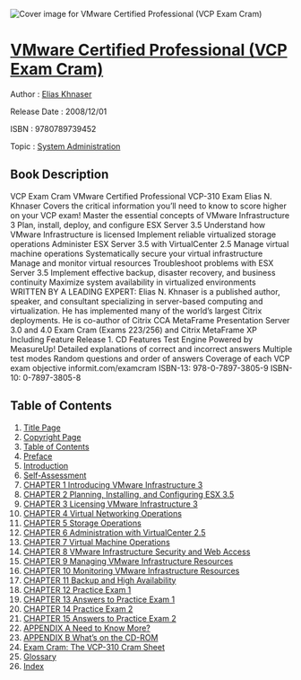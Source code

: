 ![Cover image for VMware Certified Professional (VCP Exam Cram)](https://imgdetail.ebookreading.net/cover/cover/system_admin/EB9780789739452.jpg)

[VMware Certified Professional (VCP Exam Cram)](https://ebookreading.net/view/book/VMware+Certified+Professional+%28VCP+Exam+Cram%29-EB9780789739452_1.html "VMware Certified Professional (VCP Exam Cram)")
====================================================================================================================

Author : [Elias Khnaser](https://ebookreading.net/search/author/Elias+Khnaser)

Release Date : 2008/12/01

ISBN : 9780789739452

Topic : [System Administration](https://ebookreading.net/search/category/system-administration)

Book Description
-----------------

VCP Exam Cram
VMware Certified Professional
VCP-310 Exam
Elias N. Khnaser
Covers the critical information you’ll need to know to score higher on your VCP exam!
Master the essential concepts of VMware Infrastructure 3
Plan, install, deploy, and configure ESX Server 3.5
Understand how VMware Infrastructure is licensed
Implement reliable virtualized storage operations
Administer ESX Server 3.5 with VirtualCenter 2.5
Manage virtual machine operations
Systematically secure your virtual infrastructure
Manage and monitor virtual resources
Troubleshoot problems with ESX Server 3.5
Implement effective backup, disaster recovery, and business continuity
Maximize system availability in virtualized environments
WRITTEN BY A LEADING EXPERT:
Elias N. Khnaser is a published author, speaker, and consultant specializing in server-based computing and virtualization. He has implemented many of the world’s largest Citrix deployments. He is co-author of Citrix CCA MetaFrame Presentation Server 3.0 and 4.0 Exam Cram (Exams 223/256) and Citrix MetaFrame XP Including Feature Release 1.
CD Features Test Engine Powered by MeasureUp!
Detailed explanations of correct and incorrect answers
Multiple test modes
Random questions and order of answers
Coverage of each VCP exam objective
informit.com/examcram
ISBN-13: 978-0-7897-3805-9
ISBN-10: 0-7897-3805-8
              
Table of Contents
-----------------

1. [Title Page](https://ebookreading.net/view/book/VMware+Certified+Professional+%28VCP+Exam+Cram%29-EB9780789739452_2.html#id375742)
1. [Copyright Page](https://ebookreading.net/view/book/VMware+Certified+Professional+%28VCP+Exam+Cram%29-EB9780789739452_2.html#id375595)
1. [Table of Contents](https://ebookreading.net/view/book/VMware+Certified+Professional+%28VCP+Exam+Cram%29-EB9780789739452_4.html#cont)
1. [Preface](https://ebookreading.net/view/book/VMware+Certified+Professional+%28VCP+Exam+Cram%29-EB9780789739452_9.html#pref05)
1. [Introduction](https://ebookreading.net/view/book/VMware+Certified+Professional+%28VCP+Exam+Cram%29-EB9780789739452_10.html#ch00)
1. [Self-Assessment](https://ebookreading.net/view/book/VMware+Certified+Professional+%28VCP+Exam+Cram%29-EB9780789739452_11.html)
1. [CHAPTER 1 Introducing VMware Infrastructure 3](https://ebookreading.net/view/book/VMware+Certified+Professional+%28VCP+Exam+Cram%29-EB9780789739452_12.html#ch01)
1. [CHAPTER 2 Planning, Installing, and Configuring ESX 3.5](https://ebookreading.net/view/book/VMware+Certified+Professional+%28VCP+Exam+Cram%29-EB9780789739452_13.html#ch02)
1. [CHAPTER 3 Licensing VMware Infrastructure 3](https://ebookreading.net/view/book/VMware+Certified+Professional+%28VCP+Exam+Cram%29-EB9780789739452_14.html#ch03)
1. [CHAPTER 4 Virtual Networking Operations](https://ebookreading.net/view/book/VMware+Certified+Professional+%28VCP+Exam+Cram%29-EB9780789739452_15.html#ch04)
1. [CHAPTER 5 Storage Operations](https://ebookreading.net/view/book/VMware+Certified+Professional+%28VCP+Exam+Cram%29-EB9780789739452_16.html#ch05)
1. [CHAPTER 6 Administration with VirtualCenter 2.5](https://ebookreading.net/view/book/VMware+Certified+Professional+%28VCP+Exam+Cram%29-EB9780789739452_17.html#ch06)
1. [CHAPTER 7 Virtual Machine Operations](https://ebookreading.net/view/book/VMware+Certified+Professional+%28VCP+Exam+Cram%29-EB9780789739452_18.html#ch07)
1. [CHAPTER 8 VMware Infrastructure Security and Web Access](https://ebookreading.net/view/book/VMware+Certified+Professional+%28VCP+Exam+Cram%29-EB9780789739452_19.html#ch08)
1. [CHAPTER 9 Managing VMware Infrastructure Resources](https://ebookreading.net/view/book/VMware+Certified+Professional+%28VCP+Exam+Cram%29-EB9780789739452_20.html#ch09)
1. [CHAPTER 10 Monitoring VMware Infrastructure Resources](https://ebookreading.net/view/book/VMware+Certified+Professional+%28VCP+Exam+Cram%29-EB9780789739452_21.html#ch10)
1. [CHAPTER 11 Backup and High Availability](https://ebookreading.net/view/book/VMware+Certified+Professional+%28VCP+Exam+Cram%29-EB9780789739452_22.html#ch11)
1. [CHAPTER 12 Practice Exam 1](https://ebookreading.net/view/book/VMware+Certified+Professional+%28VCP+Exam+Cram%29-EB9780789739452_23.html#ch12)
1. [CHAPTER 13 Answers to Practice Exam 1](https://ebookreading.net/view/book/VMware+Certified+Professional+%28VCP+Exam+Cram%29-EB9780789739452_24.html#ch13)
1. [CHAPTER 14 Practice Exam 2](https://ebookreading.net/view/book/VMware+Certified+Professional+%28VCP+Exam+Cram%29-EB9780789739452_25.html#ch14)
1. [CHAPTER 15 Answers to Practice Exam 2](https://ebookreading.net/view/book/VMware+Certified+Professional+%28VCP+Exam+Cram%29-EB9780789739452_26.html)
1. [APPENDIX A Need to Know More?](https://ebookreading.net/view/book/VMware+Certified+Professional+%28VCP+Exam+Cram%29-EB9780789739452_27.html#app01)
1. [APPENDIX B What’s on the CD-ROM](https://ebookreading.net/view/book/VMware+Certified+Professional+%28VCP+Exam+Cram%29-EB9780789739452_28.html#app02)
1. [Exam Cram: The VCP-310 Cram Sheet](https://ebookreading.net/view/book/VMware+Certified+Professional+%28VCP+Exam+Cram%29-EB9780789739452_29.html#app03)
1. [Glossary](https://ebookreading.net/view/book/VMware+Certified+Professional+%28VCP+Exam+Cram%29-EB9780789739452_30.html#gloss01)
1. [Index](https://ebookreading.net/view/book/VMware+Certified+Professional+%28VCP+Exam+Cram%29-EB9780789739452_31.html#ind)
